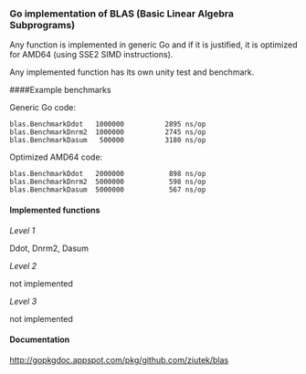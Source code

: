 ### Go implementation of BLAS (Basic Linear Algebra Subprograms)

Any function is implemented in generic Go and if it is justified, it is
optimized for AMD64 (using SSE2 SIMD instructions).

Any implemented function has its own unity test and benchmark.

####Example benchmarks

Generic Go code:

    blas.BenchmarkDdot	 1000000	      2895 ns/op
    blas.BenchmarkDnrm2	 1000000	      2745 ns/op
    blas.BenchmarkDasum	  500000	      3180 ns/op

Optimized AMD64 code:

    blas.BenchmarkDdot	 2000000	       898 ns/op
    blas.BenchmarkDnrm2	 5000000	       598 ns/op
    blas.BenchmarkDasum	 5000000	       567 ns/op

#### Implemented functions

*Level 1*

Ddot, Dnrm2, Dasum

*Level 2*

not implemented

*Level 3*

not implemented

#### Documentation

http://gopkgdoc.appspot.com/pkg/github.com/ziutek/blas
